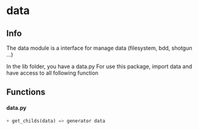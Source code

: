 # data

## Info 

The data module is a interface for manage data (filesystem, bdd, shotgun ...)

In the lib folder, you have a data.py
For use this package, import data and have access to all following function

## Functions

#### data.py
```python
+ get_childs(data) => generator data

```
